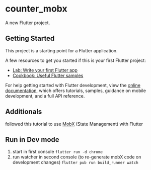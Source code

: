 # counter_mobx

A new Flutter project.

## Getting Started

This project is a starting point for a Flutter application.

A few resources to get you started if this is your first Flutter project:

- [Lab: Write your first Flutter app](https://docs.flutter.dev/get-started/codelab)
- [Cookbook: Useful Flutter samples](https://docs.flutter.dev/cookbook)

For help getting started with Flutter development, view the
[online documentation](https://docs.flutter.dev/), which offers tutorials,
samples, guidance on mobile development, and a full API reference.


## Additionals
followed this tutorial to use [MobX](https://mobx.netlify.app/getting-started/) (State Management) with Flutter


## Run in Dev mode
1. start in first console `flutter run -d chrome`
2. run watcher in second console (to re-generate mobX code on development changes) `flutter pub run build_runner watch`